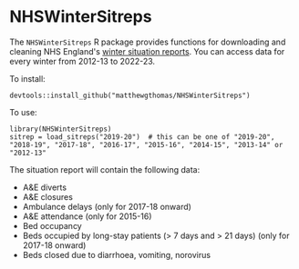 # NHSWinterSitreps
The `NHSWinterSitreps` R package provides functions for downloading and cleaning NHS England's [winter situation reports](https://www.england.nhs.uk/statistics/statistical-work-areas/winter-daily-sitreps/). You can access data for every winter from 2012-13 to 2022-23.

To install:

```
devtools::install_github("matthewgthomas/NHSWinterSitreps")
```

To use:

```
library(NHSWinterSitreps)
sitrep = load_sitreps("2019-20")  # this can be one of "2019-20", "2018-19", "2017-18", "2016-17", "2015-16", "2014-15", "2013-14" or "2012-13"
```

The situation report will contain the following data:

- A&E diverts
- A&E closures
- Ambulance delays (only for 2017-18 onward)
- A&E attendance (only for 2015-16)
- Bed occupancy
- Beds occupied by long-stay patients (> 7 days and > 21 days) (only for 2017-18 onward)
- Beds closed due to diarrhoea, vomiting, norovirus
